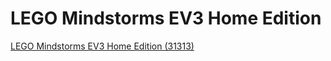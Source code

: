 # LEGO Mindstorms EV3 Home Edition

[LEGO Mindstorms EV3 Home Edition (31313)](https://www.lego.com/en-us/product/lego-mindstorms-ev3-31313)
